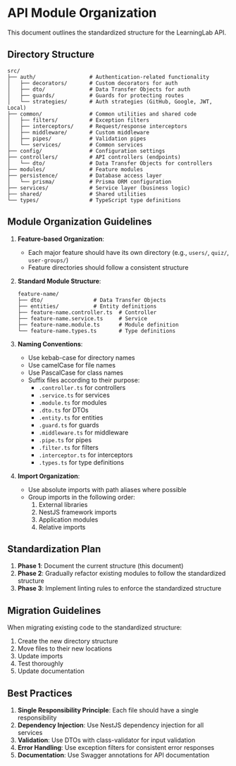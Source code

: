 # API Module Organization

This document outlines the standardized structure for the LearningLab API.

## Directory Structure

```
src/
├── auth/                 # Authentication-related functionality
│   ├── decorators/       # Custom decorators for auth
│   ├── dto/              # Data Transfer Objects for auth
│   ├── guards/           # Guards for protecting routes
│   └── strategies/       # Auth strategies (GitHub, Google, JWT, Local)
├── common/               # Common utilities and shared code
│   ├── filters/          # Exception filters
│   ├── interceptors/     # Request/response interceptors
│   ├── middleware/       # Custom middleware
│   ├── pipes/            # Validation pipes
│   └── services/         # Common services
├── config/               # Configuration settings
├── controllers/          # API controllers (endpoints)
│   └── dto/              # Data Transfer Objects for controllers
├── modules/              # Feature modules
├── persistence/          # Database access layer
│   └── prisma/           # Prisma ORM configuration
├── services/             # Service layer (business logic)
├── shared/               # Shared utilities
└── types/                # TypeScript type definitions
```

## Module Organization Guidelines

1. **Feature-based Organization**:

   - Each major feature should have its own directory (e.g., `users/`, `quiz/`, `user-groups/`)
   - Feature directories should follow a consistent structure

2. **Standard Module Structure**:

   ```
   feature-name/
   ├── dto/                # Data Transfer Objects
   ├── entities/           # Entity definitions
   ├── feature-name.controller.ts  # Controller
   ├── feature-name.service.ts     # Service
   ├── feature-name.module.ts      # Module definition
   └── feature-name.types.ts       # Type definitions
   ```

3. **Naming Conventions**:

   - Use kebab-case for directory names
   - Use camelCase for file names
   - Use PascalCase for class names
   - Suffix files according to their purpose:
     - `.controller.ts` for controllers
     - `.service.ts` for services
     - `.module.ts` for modules
     - `.dto.ts` for DTOs
     - `.entity.ts` for entities
     - `.guard.ts` for guards
     - `.middleware.ts` for middleware
     - `.pipe.ts` for pipes
     - `.filter.ts` for filters
     - `.interceptor.ts` for interceptors
     - `.types.ts` for type definitions

4. **Import Organization**:
   - Use absolute imports with path aliases where possible
   - Group imports in the following order:
     1. External libraries
     2. NestJS framework imports
     3. Application modules
     4. Relative imports

## Standardization Plan

1. **Phase 1**: Document the current structure (this document)
2. **Phase 2**: Gradually refactor existing modules to follow the standardized structure
3. **Phase 3**: Implement linting rules to enforce the standardized structure

## Migration Guidelines

When migrating existing code to the standardized structure:

1. Create the new directory structure
2. Move files to their new locations
3. Update imports
4. Test thoroughly
5. Update documentation

## Best Practices

1. **Single Responsibility Principle**: Each file should have a single responsibility
2. **Dependency Injection**: Use NestJS dependency injection for all services
3. **Validation**: Use DTOs with class-validator for input validation
4. **Error Handling**: Use exception filters for consistent error responses
5. **Documentation**: Use Swagger annotations for API documentation
